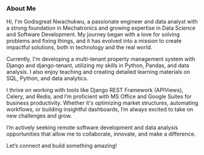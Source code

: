 ### About Me  

Hi, I'm Godisgreat Nwachukwu, a passionate engineer and data analyst with a strong foundation in Mechatronics and growing expertise in Data Science and Software Development. My journey began with a love for solving problems and fixing things, and it has evolved into a mission to create impactful solutions, both in technology and the real world.

Currently, I'm developing a multi-tenant property management system with Django and django-tenant, utilizing my skills in Python, Pandas, and data analysis. I also enjoy teaching and creating detailed learning materials on SQL, Python, and data analytics.  

I thrive on working with tools like Django REST Framework (APIViews), Celery, and Redis, and I’m proficient with MS Office and Google Suites for business productivity. Whether it's optimizing market structures, automating workflows, or building insightful dashboards, I’m always excited to take on new challenges and grow.  

I’m actively seeking remote software development and data analysis opportunities that allow me to collaborate, innovate, and make a difference.  

Let’s connect and build something amazing!  
